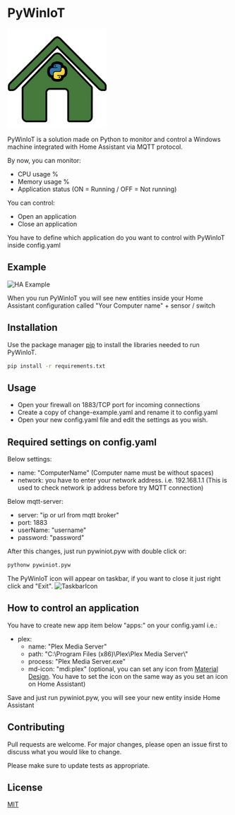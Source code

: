 # PyWinIoT
![PyWinIoT Logo](https://github.com/ezecuervo/PyWinIoT/blob/master/pywiniot.png?raw=true)

PyWinIoT is a solution made on Python to monitor and control a Windows machine integrated with Home Assistant via MQTT protocol.

By now, you can monitor:
- CPU usage %
- Memory usage %
- Application status (ON = Running / OFF = Not running)

You can control:
- Open an application
- Close an application

You have to define which application do you want to control with PyWinIoT inside config.yaml

## Example
![HA Example](https://i.ibb.co/K7hpTbf/ha-example.png)


When you run PyWinIoT you will see new entities inside your Home Assistant configuration called "Your Computer name" + sensor / switch

## Installation

Use the package manager [pip](https://pip.pypa.io/en/stable/) to install the libraries needed to run PyWinIoT.

```bash
pip install -r requirements.txt
```

## Usage
- Open your firewall on 1883/TCP port for incoming connections
- Create a copy of change-example.yaml and rename it to config.yaml
- Open your new config.yaml file and edit the settings as you wish.

## Required settings on config.yaml
Below settings: 
- name: "ComputerName" (Computer name must be without spaces)
- network: you have to enter your network address. i.e. 192.168.1.1 (This is used to check network ip address before try MQTT connection)

Below mqtt-server:
- server: "ip or url from mqtt broker"
- port: 1883
- userName: "username"
- password: "password"

After this changes, just run pywiniot.pyw with double click or:

```bash
pythonw pywiniot.pyw
```

The PyWinIoT icon will appear on taskbar, if you want to close it just right click and "Exit".
![TaskbarIcon](https://i.ibb.co/g41nGkh/pywiniot-taskbar.png)

## How to control an application
You have to create new app item below "apps:" on your config.yaml i.e.:
  - plex:
    * name: "Plex Media Server"
    * path: "C:\\Program Files (x86)\\Plex\\Plex Media Server\\"
    * process: "Plex Media Server.exe"
    * md-icon: "mdi:plex" (optional, you can set any icon from [Material Design](https://materialdesignicons.com/). You have to set the icon on the same way as you set an icon on Home Assistant)

Save and just run pywiniot.pyw, you will see your new entity inside Home Assistant

## Contributing
Pull requests are welcome. For major changes, please open an issue first to discuss what you would like to change.

Please make sure to update tests as appropriate.

## License
[MIT](https://choosealicense.com/licenses/mit/)
